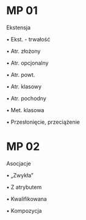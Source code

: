 # MP 01

Ekstensja

• Ekst. - trwałość

• Atr. złożony

• Atr. opcjonalny

• Atr. powt.

• Atr. klasowy

• Atr. pochodny

• Met. klasowa

• Przesłonięcie,
przeciążenie

# MP 02

Asocjacje

• „Zwykła”

• Z atrybutem

• Kwalifikowana

• Kompozycja
